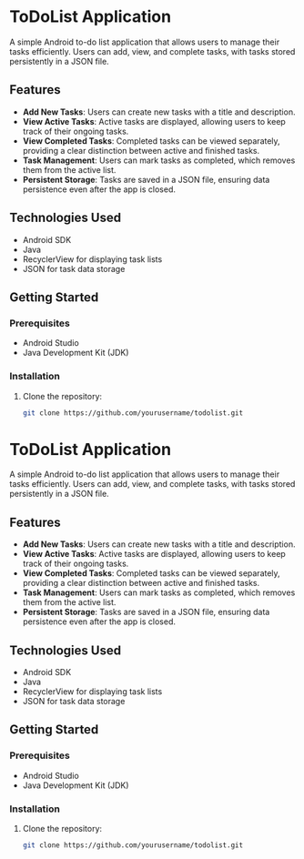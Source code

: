 # ToDoList Application

A simple Android to-do list application that allows users to manage their tasks efficiently. Users can add, view, and complete tasks, with tasks stored persistently in a JSON file.

## Features

- **Add New Tasks**: Users can create new tasks with a title and description.
- **View Active Tasks**: Active tasks are displayed, allowing users to keep track of their ongoing tasks.
- **View Completed Tasks**: Completed tasks can be viewed separately, providing a clear distinction between active and finished tasks.
- **Task Management**: Users can mark tasks as completed, which removes them from the active list.
- **Persistent Storage**: Tasks are saved in a JSON file, ensuring data persistence even after the app is closed.

## Technologies Used

- Android SDK
- Java
- RecyclerView for displaying task lists
- JSON for task data storage

## Getting Started

### Prerequisites

- Android Studio
- Java Development Kit (JDK)

### Installation

1. Clone the repository:
   ```bash
   git clone https://github.com/yourusername/todolist.git
# ToDoList Application

A simple Android to-do list application that allows users to manage their tasks efficiently. Users can add, view, and complete tasks, with tasks stored persistently in a JSON file.

## Features

- **Add New Tasks**: Users can create new tasks with a title and description.
- **View Active Tasks**: Active tasks are displayed, allowing users to keep track of their ongoing tasks.
- **View Completed Tasks**: Completed tasks can be viewed separately, providing a clear distinction between active and finished tasks.
- **Task Management**: Users can mark tasks as completed, which removes them from the active list.
- **Persistent Storage**: Tasks are saved in a JSON file, ensuring data persistence even after the app is closed.

## Technologies Used

- Android SDK
- Java
- RecyclerView for displaying task lists
- JSON for task data storage

## Getting Started

### Prerequisites

- Android Studio
- Java Development Kit (JDK)

### Installation

1. Clone the repository:
   ```bash
   git clone https://github.com/yourusername/todolist.git
